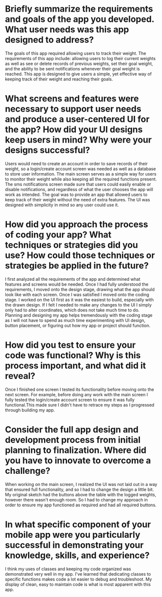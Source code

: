 # Briefly summarize the requirements and goals of the app you developed. What user needs was this app designed to address?
The goals of this app required allowing users to track their weight. The requirements of this app include: allowing users to log their current weights as well as see or delete records of previous weights, set their goal weight, and the ability to be sent notifications whenever their goal weight is reached. This app is designed to give users a simple, yet effective way of keeping track of their weight and reaching their goals.
# What screens and features were necessary to support user needs and produce a user-centered UI for the app? How did your UI designs keep users in mind? Why were your designs successful?
Users would need to create an account in order to save records of their weight, so a login/create account screen was needed as well as a database to store user information. The main screen serves as a simple way for users to monitor their weight while also keeping all the required functions present. The sms notifications screen made sure that users could easily enable or disable notifications, and regardless of what the user chooses the app will work as intended. The goal was to provide an app that allowed users to keep track of their weight without the need of extra features. The UI was designed with simplicity in mind so any user could use it.
# How did you approach the process of coding your app? What techniques or strategies did you use? How could those techniques or strategies be applied in the future?
I first analyzed all the requirements of the app and determined what features and screens would be needed. Once I had fully understood the requirements, I moved onto the design stage, drawing what the app should look like with each screen. Once I was satisfied I moved onto the coding stage. I worked on the UI first as it was the easiest to build, especially with the drawn design. If I felt I needed to make any changes to the UI I simply only had to alter coordinates, which does not take much time to do. Planning and designing my app helps tremendously with the coding stage as I will not have to spend as much time experimenting with UI design, button placement, or figuring out how my app or project should function.
# How did you test to ensure your code was functional? Why is this process important, and what did it reveal?
Once I finished one screen I tested its functionality before moving onto the next screen. For example, before doing any work with the main screen I fully tested the login/create account screen to ensure it was fully functional.This made sure I didn't have to retrace my steps as I progressed through building my app.
# Consider the full app design and development process from initial planning to finalization. Where did you have to innovate to overcome a challenge?
When working on the main screen, I realized the UI was not laid out in a way that ensured full functionality, and so I had to change the design a little bit. My original sketch had the buttons above the table with the logged weights, however there wasn't enough room. So I had to change my approach in order to ensure my app functioned as required and had all required buttons.
# In what specific component of your mobile app were you particularly successful in demonstrating your knowledge, skills, and experience?
I think my uses of classes and keeping my code organized was demonstrated very well in my app. I've learned that dedicating classes to specific functions makes code a lot easier to debug and troubleshoot. My display of clean, easy to maintain code is what is most apparent with this app.
